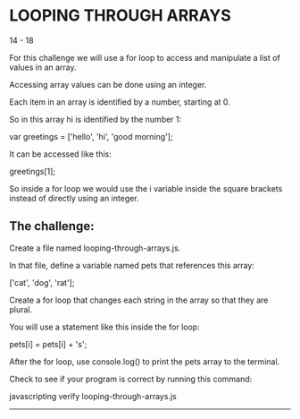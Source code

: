 # LOOPING THROUGH ARRAYS
14 - 18

For this challenge we will use a for loop to access and manipulate a list of values in an array.

Accessing array values can be done using an integer.

Each item in an array is identified by a number, starting at 0.

So in this array hi is identified by the number 1:

var greetings = ['hello', 'hi', 'good morning'];

It can be accessed like this:

greetings[1];

So inside a for loop we would use the i variable inside the square brackets instead of directly using an integer.

## The challenge:

Create a file named looping-through-arrays.js.

In that file, define a variable named pets that references this array:

['cat', 'dog', 'rat'];

Create a for loop that changes each string in the array so that they are plural.

You will use a statement like this inside the for loop:

pets[i] = pets[i] + 's';

After the for loop, use console.log() to print the pets array to the terminal.

Check to see if your program is correct by running this command:

javascripting verify looping-through-arrays.js



-------------------